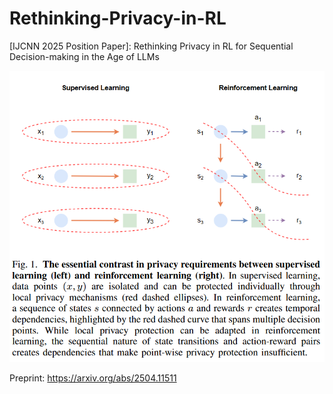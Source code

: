# Rethinking-Privacy-in-RL
[IJCNN 2025 Position Paper]: Rethinking Privacy in RL for Sequential Decision-making in the Age of LLMs

[![Sequential Privacy](sequential_privacy.png)](sequential_privacy_IJCNN.pdf)

Preprint: https://arxiv.org/abs/2504.11511
